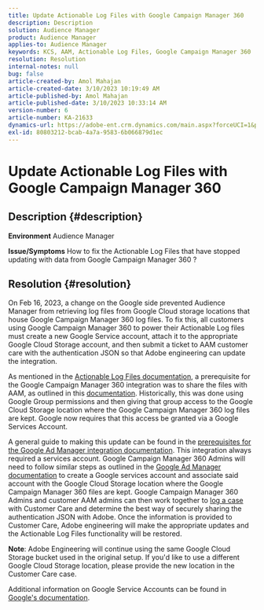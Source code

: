 ```yaml
---
title: Update Actionable Log Files with Google Campaign Manager 360
description: Description
solution: Audience Manager
product: Audience Manager
applies-to: Audience Manager
keywords: KCS, AAM, Actionable Log Files, Google Campaign Manager 360
resolution: Resolution
internal-notes: null
bug: false
article-created-by: Amol Mahajan
article-created-date: 3/10/2023 10:19:49 AM
article-published-by: Amol Mahajan
article-published-date: 3/10/2023 10:33:14 AM
version-number: 6
article-number: KA-21633
dynamics-url: https://adobe-ent.crm.dynamics.com/main.aspx?forceUCI=1&pagetype=entityrecord&etn=knowledgearticle&id=fe984313-2dbf-ed11-83ff-6045bd006268
exl-id: 80803212-bcab-4a7a-9583-6b066879d1ec
---
```

# Update Actionable Log Files with Google Campaign Manager 360

## Description {#description}

<b>Environment</b>
Audience Manager


<b>Issue/Symptoms</b>
How to fix the Actionable Log Files that have stopped updating with data from Google Campaign Manager 360 ?


## Resolution {#resolution}


On Feb 16, 2023, a change on the Google side prevented Audience Manager from retrieving log files from Google Cloud storage locations that house Google Campaign Manager 360 log files. To fix this, all customers using Google Campaign Manager 360 to power their Actionable Log files must create a new Google Service account, attach it to the appropriate Google Cloud Storage account, and then submit a ticket to AAM customer care with the authentication JSON so that Adobe engineering can update the integration.

As mentioned in the [Actionable Log Files documentation](https://experienceleague.adobe.com/docs/audience-manager/user-guide/implementation-integration-guides/media-data-integration/actionable-log-files.html?lang=en), a prerequisite for the Google Campaign Manager 360 integration was to share the files with AAM, as outlined in this [documentation](https://experienceleague.adobe.com/docs/audience-manager/user-guide/reporting/audience-optimization-reports/audience-optimization-advertisers/import-dcm.html?lang=en). Historically, this was done using Google Group permissions and then giving that group access to the Google Cloud Storage location where the Google Campaign Manager 360 log files are kept. Google now requires that this access be granted via a Google Services Account.

A general guide to making this update can be found in the [prerequisites for the Google Ad Manager integration documentation](https://experienceleague.adobe.com/docs/audience-manager/user-guide/reporting/audience-optimization-reports/audience-optimization-publishers/import-dfp.html?lang=en). This integration always required a services account. Google Campaign Manager 360 Admins will need to follow similar steps as outlined in the [Google Ad Manager documentation](https://experienceleague.adobe.com/docs/audience-manager/user-guide/reporting/audience-optimization-reports/audience-optimization-publishers/import-dfp.html?lang=en) to create a Google services account and associate said account with the Google Cloud Storage location where the Google Campaign Manager 360 files are kept. Google Campaign Manager 360 Admins and customer AAM admins can then work together to [log a case](https://experienceleague.adobe.com/docs/customer-one/using/home.html) with Customer Care and determine the best way of securely sharing the authentication JSON with Adobe. Once the information is provided to Customer Care, Adobe engineering will make the appropriate updates and the Actionable Log Files functionality will be restored.

<b>Note</b>: Adobe Engineering will continue using the same Google Cloud Storage bucket used in the original setup. If you'd like to use a different Google Cloud Storage location, please provide the new location in the Customer Care case.

Additional information on Google Service Accounts can be found in [Google's documentation](https://cloud.google.com/iam/docs/service-accounts-create#creating_a_service_account).
